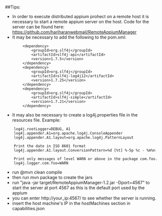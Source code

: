 ##Tips:

* In order to execute distributed appium prohect on a remote host it is necessary to start a remote appium server on the host. Code for the server can be found here: https://github.com/hariharanwebmail/RemoteAppiumManager
* It may be necessary to add the following to the pom.xml:
```
        <dependency>
            <groupId>org.slf4j</groupId>
            <artifactId>slf4j-api</artifactId>
            <version>1.7.5</version>
        </dependency>
        <dependency>
            <groupId>org.slf4j</groupId>
            <artifactId>slf4j-log4j12</artifactId>
            <version>1.7.25</version>
        </dependency>
        <dependency>
            <groupId>org.slf4j</groupId>
            <artifactId>slf4j-simple</artifactId>
            <version>1.7.21</version>
        </dependency>
```
* It may also be necessary to create a log4j.properties file in the resources file.
	Example:
	
```	
	log4j.rootLogger=DEBUG, A1
	log4j.appender.A1=org.apache.log4j.ConsoleAppender  
	log4j.appender.A1.layout=org.apache.log4j.PatternLayout  

	Print the date in ISO 8601 format
	log4j.appender.A1.layout.ConversionPattern=%d [%t] %-5p %c - %m%n  

	Print only messages of level WARN or above in the package com.foo.
	log4j.logger.com.foo=WARN
``` 
    
* run @mvn clean compile
* then run mvn package to create the jars
* run "java -jar target/RemoteAppiumManager-1.2.jar -Dport=4567" to start the server at port 4567 as this is the default port used by the appium
* you can enter http://your_ip:4567/ to see whether the server is running.
* insert the host machine's IP in the hostMachines section in capabilities.json